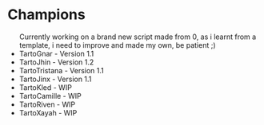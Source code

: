 # Champions

<ul>
Currently working on a brand new script made from 0, as i learnt from a template, i need to improve and made my own, be patient ;)
<li>TartoGnar - Version 1.1</li>
<li>TartoJhin - Version 1.2</li>
<li>TartoTristana - Version 1.1</li>
<li>TartoJinx - Version 1.1</li>
<li>TartoKled - WIP</li>
<li>TartoCamille - WIP</li>
<li>TartoRiven - WIP</li>
<li>TartoXayah - WIP</li>
</ul>
